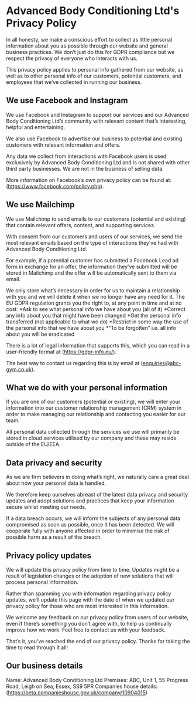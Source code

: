 # Advanced Body Conditioning Ltd's Privacy Policy

In all honesty, we make a conscious effort to collect as little personal information about you as possible through our website and general business practices. We don’t just do this for GDPR compliance but we respect the privacy of everyone who interacts with us.

This privacy policy applies to personal info gathered from our website, as well as to other personal info of our customers, potential customers, and employees that we’ve collected in running our business.

## We use Facebook and Instagram
We use Facebook and Instagram to support our services and our Advanced Body Conditioning Ltd’s community with relevant content that’s interesting, helpful and entertaining.

We also use Facebook to advertise our business to potential and existing customers with relevant information and offers.

Any data we collect from interactions with Facebook users is used exclusively by Advanced Body Conditioning Ltd and is not shared with other third party businesses. We are not in the business of selling data.

More information on Facebook’s own privacy policy can be found at: (https://www.facebook.com/policy.php).

## We use Mailchimp
We use Mailchimp to send emails to our customers (potential and existing) that contain relevant offers, content, and supporting services.

With consent from our customers and users of our services, we send the most relevant emails based on the type of interactions they’ve had with Advanced Body Conditioning Ltd.

For example, if a potential customer has submitted a Facebook Lead ad form in exchange for an offer, the information they’ve submitted will be stored in Mailchimp and the offer will be automatically sent to them via email.

We only store what’s necessary in order for us to maintain a relationship with you and we will delete it when we no longer have any need for it. The EU GDPR regulation grants you the right to, at any point in time and at no cost:
*Ask to see what personal info we have about you (all of it)
*Correct any info about you that might have been changed
*Get the personal info transferred (not applicable to what we do)
*Restrict in some way the use of the personal info that we have about you
*“To be forgotten” i.e. all info about you will be eradicated

There is a lot of legal information that supports this, which you can read in a user-friendly format at (https://gdpr-info.eu/).

The best way to contact us regarding this is by email at (enquiries@abc-gym.co.uk).

## What we do with your personal information
If you are one of our customers (potential or existing), we will enter your information into our customer relationship management (CRM) system in order to make managing our relationship and contacting you easier for our team.

All personal data collected through the services we use will primarily be stored in cloud services utilised by our company and these may reside outside of the EU/EEA.

## Data privacy and security
As we are firm believers in doing what’s right, we naturally care a great deal about how your personal data is handled.

We therefore keep ourselves abreast of the latest data privacy and security updates and adopt solutions and practices that keep your information secure whilst meeting our needs.

If a data breach occurs, we will inform the subjects of any personal data compromised as soon as possible, once it has been detected. We will cooperate fully with anyone affected in order to minimise the risk of possible harm as a result of the breach.

## Privacy policy updates
We will update this privacy policy from time to time. Updates might be a result of legislation changes or the adoption of new solutions that will process personal information.

Rather than spamming you with information regarding privacy policy updates, we’ll update this page with the date of when we updated our privacy policy for those who are most interested in this information.

We welcome any feedback on our privacy policy from users of our website, even if there’s something you don’t agree with, to help us continually improve how we work. Feel free to contact us with your feedback.

That’s it, you’ve reached the end of our privacy policy. Thanks for taking the time to read through it all!

## Our business details
Name: Advanced Body Conditioning Ltd
Premises: ABC, Unit 1, 55 Progress Road, Leigh on Sea, Essex, SS9 5PR
Companies house details: (https://beta.companieshouse.gov.uk/company/10904015)
